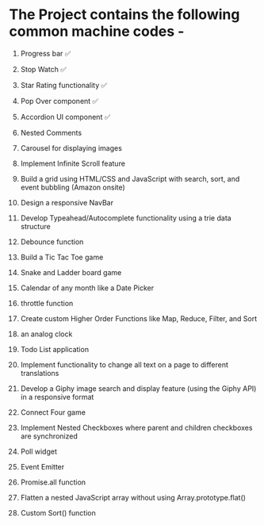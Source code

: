 # The Project contains the following common machine codes - 
1. Progress bar ✅
2. Stop Watch ✅
3. Star Rating functionality ✅
4. Pop Over component ✅
5. Accordion UI component ✅
6. Nested Comments 
7. Carousel for displaying images
8. Implement Infinite Scroll feature
7. Build a grid using HTML/CSS and JavaScript with search, sort, and event bubbling (Amazon onsite)
8. Design a responsive NavBar

10. Develop Typeahead/Autocomplete functionality using a trie data structure
11. Debounce function
12. Build a Tic Tac Toe game
13. Snake and Ladder board game
14. Calendar of any month like a Date Picker
15. throttle function
16. Create custom Higher Order Functions like Map, Reduce, Filter, and Sort
17. an analog clock
18. Todo List application
19. Implement functionality to change all text on a page to different translations
20. Develop a Giphy image search and display feature (using the Giphy API) in a responsive format
21. Connect Four game
22. Implement Nested Checkboxes where parent and children checkboxes are synchronized
23. Poll widget
24. Event Emitter
25. Promise.all function
26. Flatten a nested JavaScript array without using Array.prototype.flat()
27. Custom Sort() function
